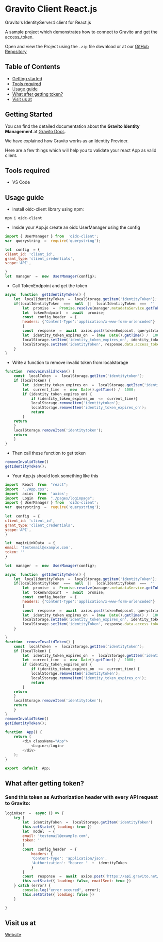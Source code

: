 # Gravito Client React.js
Gravito's IdentityServer4 client for React.js

A sample project which demonstrates how to connect to Gravito and get the access_token.

Open and view the Project using the `.zip` file download or at our [GitHub Repository]

## Table of Contents
- [Getting started](#getting-started)
- [Tools required](#tools-required)
- [Usage guide](#usage-guide)
- [What after getting token?](#what-after-getting-token)
- [Visit us at](#visit-us-at)

## Getting Started

You can find the detailed documentation about the **Gravito Identity Management** at [Gravito Docs].

We have explained how Gravito works as an Identity Provider.

Here are a few things which will help you to validate your react App as valid client.

## Tools required

* VS Code

## Usage guide



* Install oidc-client library using npm:
```js
npm i oidc-client
```

* Inside your App.js create an oidc UserManager using the config 
```js
import { UserManager } from  'oidc-client';
var  querystring  =  require('querystring');

let  config  = {
client_id: 'client_id',
grant_type:'client_credentials',
scope:'API',

}
let  manager  =  new  UserManager(config);
```

* Call TokenEndpoint and get the token
```js
async  function  getIdentityToken() {
	let  localIdentityToken  =  localStorage.getItem('identityToken');
	if(localIdentityToken  ===  null  ||  localIdentityToken  ===  ''  ||  localIdentityToken  ===  undefined){
		let  promise  =  Promise.resolve(manager.metadataService.getTokenEndpoint());
		let  tokenEndpoint  =  await  promise;
		const  config_header  = {
		headers: {'Content-Type':'application/x-www-form-urlencoded'}
		}
		const  response  =  await  axios.post(tokenEndpoint, querystring.stringify(config), config_header);
		let  identity_token_expires_on  = (new  Date().getTime() /  1000) +  response.data["expires_in"];
		localStorage.setItem('identity_token_expires_on', identity_token_expires_on)
		localStorage.setItem('identityToken', response.data.access_token)
	}
}
```


* Write a function to remove invalid token from localstorage 
```js
function  removeInvalidToken() {
	const  localToken  =  localStorage.getItem('identitytoken');
	if (localToken) {
		let  identity_token_expires_on  =  localStorage.getItem('identity_token_expires_on');
		let  current_time  =  new  Date().getTime() /  1000;
		if (identity_token_expires_on) {
			if (identity_token_expires_on  <=  current_time){
			localStorage.removeItem('identitytoken');
			localStorage.removeItem('identity_token_expires_on');
			return
		}
	return
	}
	localStorage.removeItem('identitytoken');
	return
	}
}
```
* Then call these function to get token
```js
removeInvalidToken()
getIdentityToken();
```
* Your App.js should look something like this
```js
import  React  from  "react";
import  "./App.css";
import  axios  from  'axios';
import  Login  from  "./pages/loginpage";
import { UserManager } from  'oidc-client';
var  querystring  =  require('querystring');
  
let  config  = {
client_id: 'client_id',
grant_type:'client_credentials',
scope:'API',
}

let  magicLinkData  = {
email: 'testemail@example.com',
token: ''
}
 
let  manager  =  new  UserManager(config);

async  function  getIdentityToken() {
	let  localIdentityToken  =  localStorage.getItem('identityToken');
	if(localIdentityToken  ===  null  ||  localIdentityToken  ===  ''  ||  localIdentityToken  ===  undefined){
		let  promise  =  Promise.resolve(manager.metadataService.getTokenEndpoint());
		let  tokenEndpoint  =  await  promise;
		const  config_header  = {
		headers: {'Content-Type':'application/x-www-form-urlencoded'}
		}
		const  response  =  await  axios.post(tokenEndpoint, querystring.stringify(config), config_header);
		let  identity_token_expires_on  = (new  Date().getTime() /  1000) +  response.data["expires_in"];
		localStorage.setItem('identity_token_expires_on', identity_token_expires_on)
		localStorage.setItem('identityToken', response.data.access_token)
	}

}
function  removeInvalidToken() {
	const  localToken  =  localStorage.getItem('identitytoken');
	if (localToken) {
		let  identity_token_expires_on  =  localStorage.getItem('identity_token_expires_on');
		let  current_time  =  new  Date().getTime() /  1000;
		if (identity_token_expires_on) {
			if (identity_token_expires_on  <=  current_time) {
			localStorage.removeItem('identitytoken');
			localStorage.removeItem('identity_token_expires_on');
			return
		}
	return
	}
	localStorage.removeItem('identitytoken');
	return
	}
}
removeInvalidToken()
getIdentityToken();
  
function  App() {
	return (
		<div className="App">
			<Login></Login>
		</div>
	);
}

export  default  App;
```
## What after getting token?
### Send this token as Authorization header with every API request to Gravito:
```js
loginUser  =  async () => {
	try {
		let  identityToken  =  localStorage.getItem('identityToken')
		this.setState({ loading: true })
		let  model  = {
		email: 'testemail@example.com',
		token: ''
		}
		const  config_header  = {
			headers: {
			'Content-Type': 'application/json',
			'Authorization': "bearer "  +  identityToken
			}
		}
		const  response  =  await  axios.post('https://api.gravito.net/api/account/sso/magiclink', model, config_header);
		this.setState({ loading: false, emailSent: true })
	} catch (error) {
		console.log("error occured", error);
		this.setState({ loading: false })
	}

}
```


## Visit us at
[Website]

[GitHub Repository]: https://github.com/GravitoLtd/gravito-client-dotnet
[Website]: https://www.gravito.net
[Gravito Docs]: https://docs.gravito.net/gravito-identity-provider/getting-started